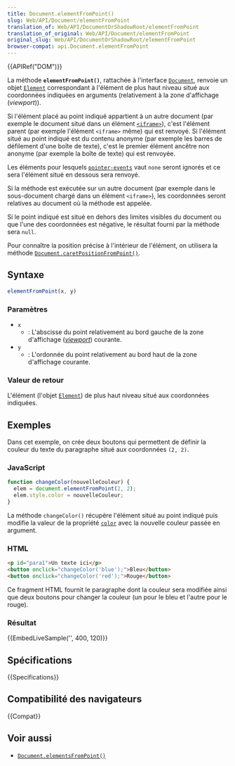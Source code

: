 ```yaml
---
title: Document.elementFromPoint()
slug: Web/API/Document/elementFromPoint
translation_of: Web/API/DocumentOrShadowRoot/elementFromPoint
translation_of_original: Web/API/Document/elementFromPoint
original_slug: Web/API/DocumentOrShadowRoot/elementFromPoint
browser-compat: api.Document.elementFromPoint
---
```


{{APIRef("DOM")}}

La méthode **`elementFromPoint()`**, rattachée à l'interface  [`Document`](/fr/docs/Web/API/Document), renvoie un objet [`Element`](/fr/docs/Web/API/Element) correspondant à l'élément de plus haut niveau situé aux coordonnées indiquées en arguments (relativement à la zone d'affichage (<i lang="en">viewport</i>)).

Si l'élément placé au point indiqué appartient à un autre document (par exemple le document situé dans un élément [`<iframe>`](/fr/docs/Web/HTML/Element/iframe)), c'est l'élément parent (par exemple l'élément `<iframe>` même) qui est renvoyé. Si l'élément situé au point indiqué est du contenu anonyme (par exemple les barres de défilement d'une boîte de texte), c'est le premier élément ancêtre non anonyme (par exemple la boîte de texte) qui est renvoyée.

Les éléments pour lesquels [`pointer-events`](/fr/docs/Web/CSS/pointer-events) vaut `none` seront ignorés et ce sera l'élément situé en dessous sera renvoyé.

Si la méthode est exécutée sur un autre document (par exemple dans le sous-document chargé dans un élément `<iframe>`), les coordonnées seront relatives au document où la méthode est appelée.

Si le point indiqué est situé en dehors des limites visibles du document ou que l'une des coordonnées est négative, le résultat fourni par la méthode sera `null`.

Pour connaître la position précise à l'intérieur de l'élément, on utilisera la méthode [`Document.caretPositionFromPoint()`](/fr/docs/Web/API/Document/caretPositionFromPoint).

## Syntaxe

```js
elementFromPoint(x, y)
```

### Paramètres

- `x`
  - : L'abscisse du point relativement au bord gauche de la zone d'affichage ([<i lang="en">viewport</i>](/fr/docs/Glossary/Viewport)) courante.
- `y`
  - : L'ordonnée du point relativement au bord haut de la zone d'affichage courante.

### Valeur de retour

L'élément (l'objet [`Element`](/fr/docs/Web/API/Element)) de plus haut niveau situé aux coordonnées indiquées.

## Exemples

Dans cet exemple, on crée deux boutons qui permettent de définir la couleur du texte du paragraphe situé aux coordonnées `(2, 2)`.

### JavaScript

```js
function changeColor(nouvelleCouleur) {
  elem = document.elementFromPoint(2, 2);
  elem.style.color = nouvelleCouleur;
}
```

La méthode `changeColor()` récupère l'élément situé au point indiqué puis modifie la valeur de la propriété [`color`](/fr/docs/Web/CSS/color) avec la nouvelle couleur passée en argument.

### HTML

```html
<p id="para1">Un texte ici</p>
<button onclick="changeColor('blue');">Bleu</button>
<button onclick="changeColor('red');">Rouge</button>
```

Ce fragment HTML fournit le paragraphe dont la couleur sera modifiée ainsi que deux boutons pour changer la couleur (un pour le bleu et l'autre pour le rouge).

### Résultat

{{EmbedLiveSample('', 400, 120)}}

## Spécifications

{{Specifications}}

## Compatibilité des navigateurs

{{Compat}}

## Voir aussi

- [`Document.elementsFromPoint()`](/fr/docs/Web/API/Document/elementsFromPoint)
